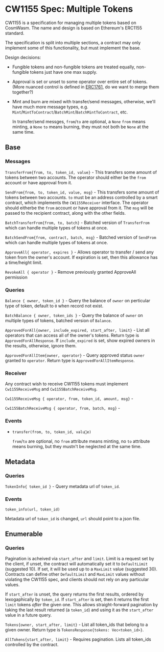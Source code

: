 # CW1155 Spec: Multiple Tokens

CW1155 is a specification for managing multiple tokens based on CosmWasm.
The name and design is based on Ethereum's ERC1155 standard.

The specification is split into multiple sections, a contract may only
implement some of this functionality, but must implement the base.

Design decisions:

- Fungible tokens and non-fungible tokens are treated equally, non-fungible tokens just have one max supply.

- Approval is set or unset to some operator over entire set of tokens. (More nuanced control is defined in [ERC1761](https://eips.ethereum.org/EIPS/eip-1761), do we want to merge them together?)

- Mint and burn are mixed with transfer/send messages, otherwise, we'll have much more message types, e.g. `Mint`/`MintToContract`/`BatchMint`/`BatchMintToContract`, etc.

  In transfer/send messges, `from`/`to` are optional, a `None` `from` means minting, a `None` `to` means burning, they must not both be `None` at the same time.

## Base

### Messages

`TransferFrom{from, to, token_id, value}` - This transfers some amount of tokens between two accounts. The operator should either be the `from` account or have approval from it.

`SendFrom{from, to, token_id, value, msg}` - This transfers some amount of tokens between two accounts. `to` 
must be an address controlled by a smart contract, which implements
the `CW1155Receiver` interface. The operator should eitherbe the `from` account or have approval from it. The `msg` will be passed to the recipient contract, along with the other fields.

`BatchTransferFrom{from, to, batch}` - Batched version of `TransferFrom` which can handle multiple types of tokens at once.

`BatchSendFrom{from, contract, batch, msg}` - Batched version of `SendFrom` which can handle multiple types of tokens at once.

`ApproveAll{ operator, expires }` - Allows operator to transfer / send any token from the owner's account. If expiration is set, then this allowance has a time/height limit.

`RevokeAll { operator }` - Remove previously granted ApproveAll permission

### Queries

`Balance { owner, token_id }` - Query the balance of `owner` on perticular type of token, default to `0` when record not exist.

`BatchBalance { owner, token_ids }` - Query the balance of `owner` on multiple types of tokens, batched version of `Balance`.

`ApprovedForAll{owner, include_expired, start_after, limit}` - List all operators that can
access all of the owner's tokens. Return type is `ApprovedForAllResponse`.
If `include_expired` is set, show expired owners in the results, otherwise,
ignore them.

`ApprovedForAllItem{owner, operator}` - Query approved status `owner` granted to `operator`. Return type is `ApprovedForAllItemResponse`.

### Receiver

Any contract wish to receive CW1155 tokens must implement `Cw1155ReceiveMsg` and `Cw1155BatchReceiveMsg`.

`Cw1155ReceiveMsg { operator, from, token_id, amount, msg}` - 

`Cw1155BatchReceiveMsg { operator, from, batch, msg}` - 

### Events

- `transfer(from, to, token_id, value)`

  `from`/`to` are optional, no `from` attribute means minting, no `to` attribute means burning, but they mustn't be neglected at the same time.


## Metadata

### Queries

`TokenInfo{ token_id }` - Query metadata url of `token_id`.

### Events

`token_info(url, token_id)`

Metadata url of `token_id` is changed, `url` should point to a json file.

## Enumerable

### Queries

Pagination is acheived via `start_after` and `limit`. Limit is a request
set by the client, if unset, the contract will automatically set it to
`DefaultLimit` (suggested 10). If set, it will be used up to a `MaxLimit`
value (suggested 30). Contracts can define other `DefaultLimit` and `MaxLimit`
values without violating the CW1155 spec, and clients should not rely on
any particular values.

If `start_after` is unset, the query returns the first results, ordered by
lexogaphically by `token_id`. If `start_after` is set, then it returns the
first `limit` tokens *after* the given one. This allows straight-forward 
pagination by taking the last result returned (a `token_id`) and using it
as the `start_after` value in a future query. 

`Tokens{owner, start_after, limit}` - List all token_ids that belong to a given owner.
Return type is `TokensResponse{tokens: Vec<token_id>}`.

`AllTokens{start_after, limit}` - Requires pagination. Lists all token_ids controlled by the contract.